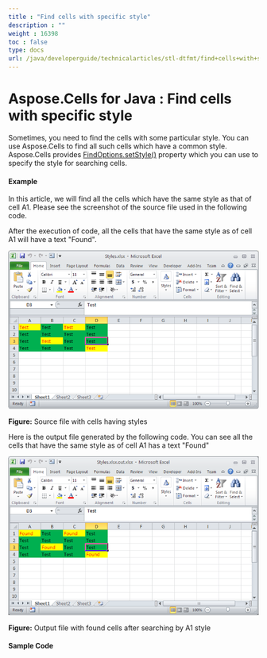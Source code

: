 ```yaml
---
title : "Find cells with specific style" 
description : "" 
weight : 16398 
toc : false
type: docs
url: /java/developerguide/technicalarticles/stl-dtfmt/find+cells+with+specific+style/
---
```


# Aspose.Cells for Java : Find cells with specific style


Sometimes, you need to find the cells with some particular style. You can use Aspose.Cells to find all such cells which have a common style. Aspose.Cells provides [FindOptions.setStyle()](https://apireference.aspose.com/java/cells/com.aspose.cells/findoptions#Style) property which you can use to specify the style for searching cells.

#### Example

In this article, we will find all the cells which have the same style as that of cell A1. Please see the screenshot of the source file used in the following code.

After the execution of code, all the cells that have the same style as of cell A1 will have a text "Found".

![image](5472657.png)

**Figure:** Source file with cells having styles

Here is the output file generated by the following code. You can see all the cells that have the same style as of cell A1 has a text "Found"

![image](5472656.png)

**Figure:** Output file with found cells after searching by A1 style

#### Sample Code


